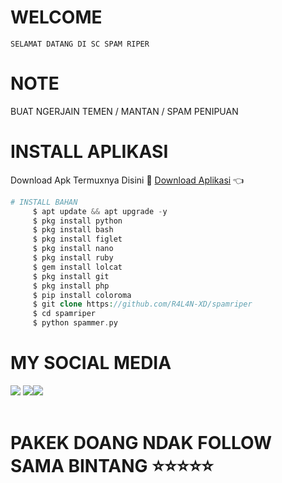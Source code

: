 # WELCOME
    SELAMAT DATANG DI SC SPAM RIPER 
# NOTE 
   BUAT NGERJAIN TEMEN / MANTAN / SPAM PENIPUAN
# INSTALL APLIKASI 
Download Apk Termuxnya Disini 🌟
[Download Aplikasi](https://f-droid.org/repo/com.termux_117.apk) 👈
```php
# INSTALL BAHAN
     $ apt update && apt upgrade -y
     $ pkg install python
     $ pkg install bash
     $ pkg install figlet
     $ pkg install nano
     $ pkg install ruby
     $ gem install lolcat
     $ pkg install git
     $ pkg install php
     $ pip install coloroma
     $ git clone https://github.com/R4L4N-XD/spamriper
     $ cd spamriper
     $ python spammer.py
```
# MY SOCIAL MEDIA
 ​[![](https://img.shields.io/badge/Youtube-blue?logo=Youtube&logoColor=red&labelColor=white)](https://youtube.com/channel/UCwCRIqqgKIalGxA1lTs6gWg)
 [![](https://img.shields.io/badge/Facebook-blue?logo=Facebook&logoColor=blue&labelColor=white)](https://www.facebook.com/100000465426870) 
 ​[![](https://img.shields.io/badge/Whatsapp-CHAT-red?logo=Whatsapp&logoColor=Brightgreen&labelColor=white)](https://wa.me/6288286384163?text=Asalamualaikum+bang) <br><br> 

# PAKEK DOANG NDAK FOLLOW SAMA BINTANG ⭐⭐⭐⭐⭐
